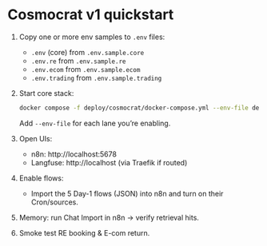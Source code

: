 # Cosmocrat v1 quickstart

1) Copy one or more env samples to `.env` files:
   - `.env` (core) from `.env.sample.core`
   - `.env.re`  from `.env.sample.re`
   - `.env.ecom` from `.env.sample.ecom`
   - `.env.trading` from `.env.sample.trading`

2) Start core stack:
   ```bash
   docker compose -f deploy/cosmocrat/docker-compose.yml --env-file deploy/cosmocrat/.env up -d
   ```
   Add `--env-file` for each lane you’re enabling.

3) Open UIs:
   - n8n: http://localhost:5678
   - Langfuse: http://localhost (via Traefik if routed)

4) Enable flows:
   - Import the 5 Day-1 flows (JSON) into n8n and turn on their Cron/sources.

5) Memory: run Chat Import in n8n → verify retrieval hits.

6) Smoke test RE booking & E-com return.
